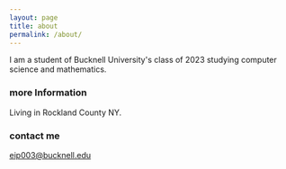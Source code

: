 ```yaml
---
layout: page
title: about
permalink: /about/
---
```


I am a student of Bucknell University's class of 2023 studying computer science and mathematics.

### more Information

Living in Rockland County NY.



### contact me

[eip003@bucknell.edu](mailto:eip003@bucknell.edu)
